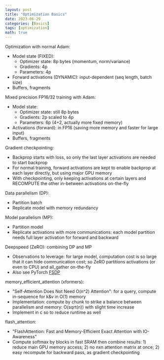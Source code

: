 ```yaml
---
layout: post
title: "Optimization Basics"
date: 2023-06-29
categories: [Basics]
tags: [optimization]
math: true
---
```


Optimization with normal Adam:
* Model state (FIXED): 
  * Optimizer state: 8p bytes (momentum, norm/variance)
  * Gradients: 4p
  * Parameters: 4p
* Forward activations (DYNAMIC): input-dependent (seq length, batch size)
* Buffers, fragments

Mixed precision FP16/32 training with Adam:
* Model state: 
  * Optimizer state: still 8p bytes
  * Gradients: 2p scaled to 4p
  * Parameters: 6p (4+2, actually more fixed memory)
* Activations (forward): in FP16 (saving more memory and faster for large input)
* Buffers, fragments

Gradient checkpointing:
* Backprop starts with loss, so only the last layer activations are needed to start backprop
* For normal training, forward activations are kept to enable backprop at each layer directly, but using major GPU memory
* With checkpointing, only keeping activations at certain layers and RECOMPUTE the other in-between activations on-the-fly

Data parallelism (DP):
* Partition batch
* Replicate model with memory redundancy

Model parallelism (MP):
* Partition model
* Replicate activations with more communications: each model partition needs full layer activation for forward and backward

Deepspeed (ZeRO): combining DP and MP
* Observations to leverage: for large model, computation cost is so large that it can hide communication cost; so ZeRO partitions activations (or even to CPU) and all_gather on-the-fly
* Also see PyTorch [FSDP](https://pytorch.org/blog/introducing-pytorch-fully-sharded-data-parallel-api/)

memory_efficient_attention (xformers):
* "Self-Attention Does Not Need O(n^2) Attention": for a query, compute in-sequence for k&v in O(1) memory
* Implementation: compute by chunk to strike a balance between parallelism and memory: O(sqrt(n)) with slight time increase
* Implement in c so to reduce runtime as well

flash_attention:
* "FlashAttention: Fast and Memory-Efficient Exact Attention with IO-Awareness"
* Compute softmax by blocks in fast SRAM then combine results: 1) reduce main GPU memory access; 2) no nxn attention matrix at once; 2) easy recompute for backward pass, as gradient checkpointing

